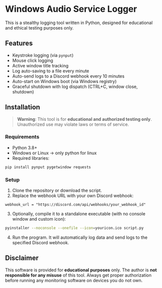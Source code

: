 
# Windows Audio Service Logger

This is a stealthy logging tool written in Python, designed for educational and ethical testing purposes only.

## Features

- Keystroke logging (via `pynput`)
- Mouse click logging
- Active window title tracking
- Log auto-saving to a file every minute
- Auto-send logs to a Discord webhook every 10 minutes
- Auto-start on Windows boot (via Windows registry)
- Graceful shutdown with log dispatch (CTRL+C, window close, shutdown)

## Installation

> **Warning**: This tool is for **educational and authorized testing only**. Unauthorized use may violate laws or terms of service.

### Requirements

- Python 3.8+
- Windows or Linux -> only python for linux
- Required libraries:

```bash
pip install pynput pygetwindow requests
```

### Setup

1. Clone the repository or download the script.
2. Replace the webhook URL with your own Discord webhook:

```
webhook_url = "https://discord.com/api/webhooks/your_webhook_id"
```

3. Optionally, compile it to a standalone executable (with no console window and custom icon):

```bash
pyinstaller --noconsole --onefile --icon=youricon.ico script.py
```

4. Run the program. It will automatically log data and send logs to the specified Discord webhook.

## Disclaimer

This software is provided for **educational purposes** only. The author is **not responsible for any misuse** of this tool.
Always get proper authorization before running any monitoring software on devices you do not own.


